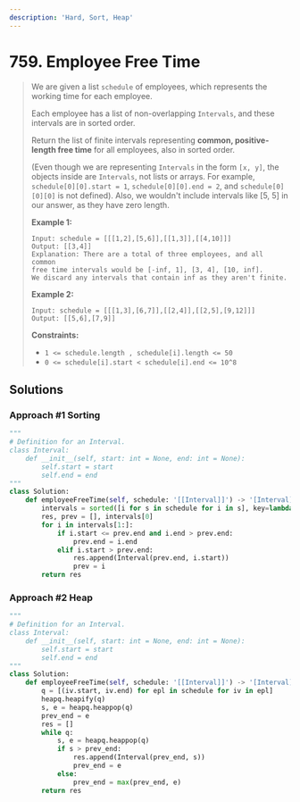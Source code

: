 ```yaml
---
description: 'Hard, Sort, Heap'
---
```


# 759. Employee Free Time

> We are given a list `schedule` of employees, which represents the working time for each employee.
>
> Each employee has a list of non-overlapping `Intervals`, and these intervals are in sorted order.
>
> Return the list of finite intervals representing **common, positive-length free time** for all employees, also in sorted order.
>
> \(Even though we are representing `Intervals` in the form `[x, y]`, the objects inside are `Intervals`, not lists or arrays. For example, `schedule[0][0].start = 1`, `schedule[0][0].end = 2`, and `schedule[0][0][0]` is not defined\).  Also, we wouldn't include intervals like \[5, 5\] in our answer, as they have zero length.
>
> **Example 1:**
>
> ```text
> Input: schedule = [[[1,2],[5,6]],[[1,3]],[[4,10]]]
> Output: [[3,4]]
> Explanation: There are a total of three employees, and all common
> free time intervals would be [-inf, 1], [3, 4], [10, inf].
> We discard any intervals that contain inf as they aren't finite.
> ```
>
> **Example 2:**
>
> ```text
> Input: schedule = [[[1,3],[6,7]],[[2,4]],[[2,5],[9,12]]]
> Output: [[5,6],[7,9]]
> ```
>
> **Constraints:**
>
> * `1 <= schedule.length , schedule[i].length <= 50`
> * `0 <= schedule[i].start < schedule[i].end <= 10^8`

## Solutions

### Approach \#1 Sorting

```python
"""
# Definition for an Interval.
class Interval:
    def __init__(self, start: int = None, end: int = None):
        self.start = start
        self.end = end
"""
class Solution:
    def employeeFreeTime(self, schedule: '[[Interval]]') -> '[Interval]':
        intervals = sorted([i for s in schedule for i in s], key=lambda x: x.start)
        res, prev = [], intervals[0]
        for i in intervals[1:]:
            if i.start <= prev.end and i.end > prev.end:
                prev.end = i.end
            elif i.start > prev.end:
                res.append(Interval(prev.end, i.start))
                prev = i
        return res
```

### Approach \#2 Heap

```python
"""
# Definition for an Interval.
class Interval:
    def __init__(self, start: int = None, end: int = None):
        self.start = start
        self.end = end
"""
class Solution:
    def employeeFreeTime(self, schedule: '[[Interval]]') -> '[Interval]':
        q = [(iv.start, iv.end) for epl in schedule for iv in epl]
        heapq.heapify(q)
        s, e = heapq.heappop(q)
        prev_end = e
        res = []
        while q:
            s, e = heapq.heappop(q)
            if s > prev_end:
                res.append(Interval(prev_end, s))
                prev_end = e
            else:
                prev_end = max(prev_end, e)
        return res
```


